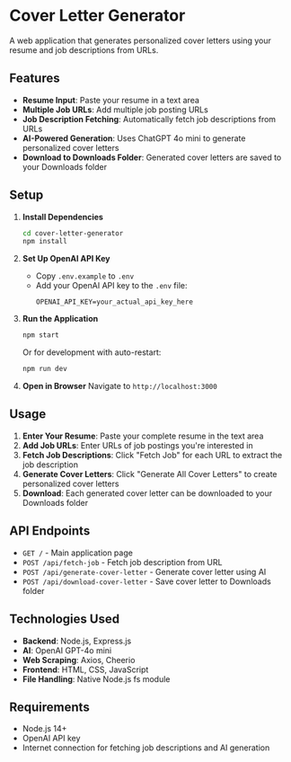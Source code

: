 # Cover Letter Generator

A web application that generates personalized cover letters using your resume and job descriptions from URLs.

## Features

- **Resume Input**: Paste your resume in a text area
- **Multiple Job URLs**: Add multiple job posting URLs
- **Job Description Fetching**: Automatically fetch job descriptions from URLs
- **AI-Powered Generation**: Uses ChatGPT 4o mini to generate personalized cover letters
- **Download to Downloads Folder**: Generated cover letters are saved to your Downloads folder

## Setup

1. **Install Dependencies**
   ```bash
   cd cover-letter-generator
   npm install
   ```

2. **Set Up OpenAI API Key**
   - Copy `.env.example` to `.env`
   - Add your OpenAI API key to the `.env` file:
     ```
     OPENAI_API_KEY=your_actual_api_key_here
     ```

3. **Run the Application**
   ```bash
   npm start
   ```
   Or for development with auto-restart:
   ```bash
   npm run dev
   ```

4. **Open in Browser**
   Navigate to `http://localhost:3000`

## Usage

1. **Enter Your Resume**: Paste your complete resume in the text area
2. **Add Job URLs**: Enter URLs of job postings you're interested in
3. **Fetch Job Descriptions**: Click "Fetch Job" for each URL to extract the job description
4. **Generate Cover Letters**: Click "Generate All Cover Letters" to create personalized cover letters
5. **Download**: Each generated cover letter can be downloaded to your Downloads folder

## API Endpoints

- `GET /` - Main application page
- `POST /api/fetch-job` - Fetch job description from URL
- `POST /api/generate-cover-letter` - Generate cover letter using AI
- `POST /api/download-cover-letter` - Save cover letter to Downloads folder

## Technologies Used

- **Backend**: Node.js, Express.js
- **AI**: OpenAI GPT-4o mini
- **Web Scraping**: Axios, Cheerio
- **Frontend**: HTML, CSS, JavaScript
- **File Handling**: Native Node.js fs module

## Requirements

- Node.js 14+
- OpenAI API key
- Internet connection for fetching job descriptions and AI generation